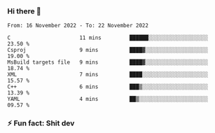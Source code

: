 ### Hi there 👋
<!--START_SECTION:waka-->

```text
From: 16 November 2022 - To: 22 November 2022

C                      11 mins         ██████░░░░░░░░░░░░░░░░░░░   23.50 %
Csproj                 9 mins          ████▓░░░░░░░░░░░░░░░░░░░░   19.00 %
MsBuild targets file   9 mins          ████▓░░░░░░░░░░░░░░░░░░░░   18.74 %
XML                    7 mins          ████░░░░░░░░░░░░░░░░░░░░░   15.57 %
C++                    6 mins          ███▒░░░░░░░░░░░░░░░░░░░░░   13.39 %
YAML                   4 mins          ██▒░░░░░░░░░░░░░░░░░░░░░░   09.57 %
```

<!--END_SECTION:waka-->
<!--
**TG4LAaron/TG4LAaron** is a ✨ _special_ ✨ repository because its `README.md` (this file) appears on your GitHub profile.

Here are some ideas to get you started:

- 🔭 I’m currently working on ...
- 🌱 I’m currently learning ...
- 👯 I’m looking to collaborate on ...
- 🤔 I’m looking for help with ...
- 💬 Ask me about ...
- 📫 How to reach me: ...
- 😄 Pronouns: ...
- ⚡ Fun fact: ...
-->
### ⚡ Fun fact: Shit dev
